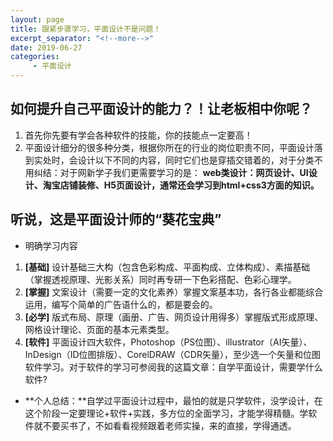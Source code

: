 ```yaml
---
layout: page
title: 跟紧步骤学习，平面设计不是问题！
excerpt_separator: "<!--more-->"
date: 2019-06-27
categories:
     - 平面设计
---
```


## 如何提升自己平面设计的能力？！让老板相中你呢？
1. 首先你先要有学会各种软件的技能，你的技能点一定要高！
2. 平面设计细分的很多种分类，根据你所在的行业的岗位职责不同，平面设计落到实处时，会设计以下不同的内容，同时它们也是穿插交错着的，对于分类不用纠结：对于网新学子我们更需要学习的是： **web类设计：网页设计、UI设计、淘宝店铺装修、H5页面设计，通常还会学习到html+css3方面的知识。**
<!--more-->

## 听说，这是平面设计师的“葵花宝典”
- 明确学习内容
1. **[基础]** 设计基础三大构（包含色彩构成、平面构成、立体构成）、素描基础（掌握透视原理、光影关系）同时再专研一下色彩搭配、色彩心理学。
2. **[掌握]** 文案设计（需要一定的文化素养）掌握文案基本功，各行各业都能综合运用，编写个简单的广告语什么的，都是要会的。
3. **[必学]** 版式布局、原理（画册、广告、网页设计用得多）掌握版式形成原理、网格设计理论、页面的基本元素类型。
4. **[软件]** 平面设计四大软件，Photoshop（PS位图）、illustrator（AI矢量）、InDesign（ID位图排版）、CorelDRAW（CDR矢量），至少选一个矢量和位图软件学习。对于软件的学习可参阅我的这篇文章：自学平面设计，需要学什么软件?
- **个人总结：**自学过平面设计过程中，最怕的就是只学软件，没学设计，在这个阶段一定要理论+软件+实践，多方位的全面学习，才能学得精髓。学软件就不要买书了，不如看看视频跟着老师实操，来的直接，学得通透。
